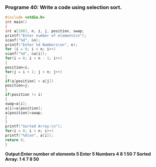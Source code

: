 ### Programe 40: Write a code using selection sort.
```c
#include <stdio.h>
int main()
{
int a[100], n, i, j, position, swap;
printf("Enter number of elements\n");
scanf("%d", &n);
printf("Enter %d Numbers\nn", n);
for (i = 0; i < n; i++)
scanf("%d", &a[i]);
for(i = 0; i < n - 1; i++)
{
position=i;
for(j = i + 1; j < n; j++)
{
if(a[position] > a[j])
position=j;
}
if(position != i)
{
swap=a[i];
a[i]=a[position];
a[position]=swap;
}
}
printf("Sorted Array:\n");
for(i = 0; i < n; i++)
printf("%d\nn", a[i]);
return 0;
}
```
**Output:Enter number of elements
5
Enter 5 Numbers
4
8
1
50
7
Sorted Array:
1
4
7
8
50**
